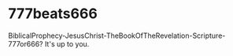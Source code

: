 # 777beats666
BiblicalProphecy-JesusChrist-TheBookOfTheRevelation-Scripture-777or666?  It's up to you.
